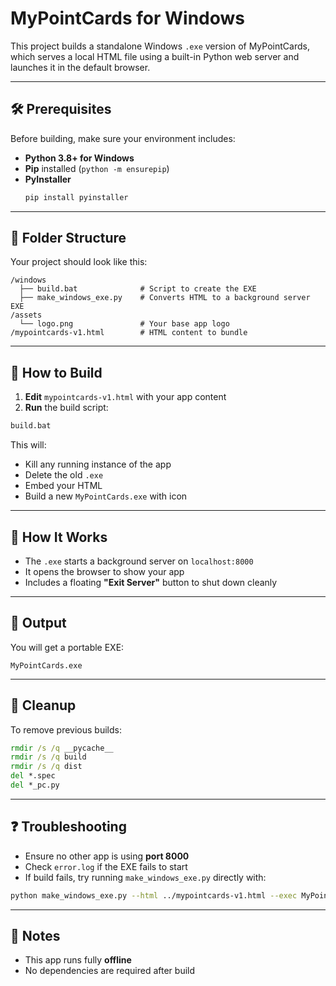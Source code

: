 
# MyPointCards for Windows

This project builds a standalone Windows `.exe` version of MyPointCards, which serves a local HTML file using a built-in Python web server and launches it in the default browser.

---

## 🛠 Prerequisites

Before building, make sure your environment includes:

- **Python 3.8+ for Windows**
- **Pip** installed (`python -m ensurepip`)
- **PyInstaller**
  ```bash
  pip install pyinstaller
  ```

---

## 📂 Folder Structure

Your project should look like this:

```
/windows
  ├── build.bat              # Script to create the EXE
  ├── make_windows_exe.py    # Converts HTML to a background server EXE
/assets
  └── logo.png               # Your base app logo
/mypointcards-v1.html        # HTML content to bundle
```

---

## 🚀 How to Build

1. **Edit** `mypointcards-v1.html` with your app content  
2. **Run** the build script:

```cmd
build.bat
```

This will:
- Kill any running instance of the app
- Delete the old `.exe`
- Embed your HTML
- Build a new `MyPointCards.exe` with icon

---

## 🧪 How It Works

- The `.exe` starts a background server on `localhost:8000`
- It opens the browser to show your app
- Includes a floating **"Exit Server"** button to shut down cleanly

---

## 📄 Output

You will get a portable EXE:

```
MyPointCards.exe
```

---

## 🧹 Cleanup

To remove previous builds:

```cmd
rmdir /s /q __pycache__
rmdir /s /q build
rmdir /s /q dist
del *.spec
del *_pc.py
```

---

## ❓ Troubleshooting

- Ensure no other app is using **port 8000**
- Check `error.log` if the EXE fails to start
- If build fails, try running `make_windows_exe.py` directly with:

```bash
python make_windows_exe.py --html ../mypointcards-v1.html --exec MyPointCards.exe --port 8000 --icon pc.ico
```

---

## 🔐 Notes

- This app runs fully **offline**
- No dependencies are required after build


